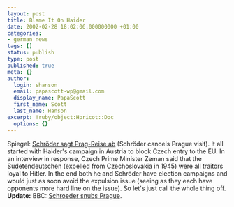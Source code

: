 ```yaml
---
layout: post
title: Blame It On Haider
date: 2002-02-28 18:02:06.000000000 +01:00
categories:
- german news
tags: []
status: publish
type: post
published: true
meta: {}
author:
  login: shanson
  email: papascott-wp@gmail.com
  display_name: PapaScott
  first_name: Scott
  last_name: Hanson
excerpt: !ruby/object:Hpricot::Doc
  options: {}
---
```

<p>Spiegel: <a href="http://www.spiegel.de/politik/deutschland/0,1518,184731,00.html">Schröder sagt Prag-Reise ab</a> (Schröder cancels Prague visit). It all started with Haider's campaign in Austria to block Czech entry to the EU. In an interview in response, Czech Prime Minister Zeman said that the Sudetendeutschen (expelled from Czechoslovakia in 1945) were all traitors loyal to Hitler. In the end both he and Schröder have election campaigns and would just as soon avoid the expulsion issue (seeing as they each have opponents more hard line on the issue). So let's just call the whole thing off.<br />
<b>Update:</b> BBC: <a href="http://news.bbc.co.uk/hi/english/world/europe/newsid_1846000/1846915.stm">Schroeder snubs Prague</a>.</p>
